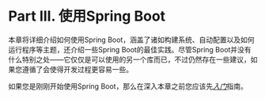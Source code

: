 # Part III. 使用Spring Boot

本章将详细介绍如何使用Spring Boot，涵盖了诸如构建系统、自动配置以及如何运行程序等主题，还介绍一些Spring Boot的最佳实践。尽管Spring Boot并没有什么特别之处——它仅仅是可以使用的另一个库而已，不过仍然存在一些建议，如果您遵循了会使得开发过程更容易一些。

如果您是刚刚开始使用Spring Boot，那么在深入本章之前您应该先[*入门*](../II.Getting_started/README.md)指南。
